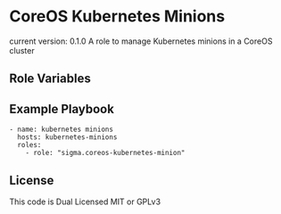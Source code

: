 CoreOS Kubernetes Minions
=========================

current version: 0.1.0
A role to manage Kubernetes minions in a CoreOS cluster

Role Variables
--------------

Example Playbook
----------------

    - name: kubernetes minions
      hosts: kubernetes-minions
      roles:
        - role: "sigma.coreos-kubernetes-minion"

License
-------

This code is Dual Licensed MIT or GPLv3
